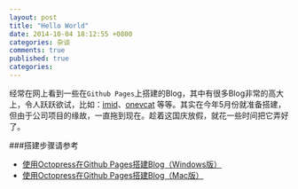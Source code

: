 ```yaml
---
layout: post
title: "Hello World"
date: 2014-10-04 18:12:55 +0800
categories: 杂谈
comments: true
published: true
categories: 
---
```

经常在网上看到一些在`Github Pages`上搭建的Blog，其中有很多Blog非常的高大上，令人跃跃欲试，比如：[imid](http://imid.me/)、[onevcat](http://onevcat.com/) 等等。其实在今年5月份就准备搭建，但由于公司项目的缘故，一直拖到现在。趁着这国庆放假，就花一些时间把它弄好了。

###搭建步骤请参考
* [使用Octopress在Github Pages搭建Blog（Windows版）](http://jcdroid.github.io/blog/2014/10/08/use-octopress-to-build-blog-for-windows)
* [使用Octopress在Github Pages搭建Blog（Mac版）](http://jcdroid.github.io/blog/2014/10/08/use-octopress-to-build-blog-for-mac)
